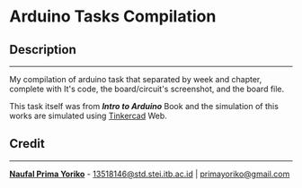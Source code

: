 # Arduino Tasks Compilation

## Description

-------

My compilation of arduino task that separated by week and chapter, complete with It's code, the board/circuit's screenshot, and the board file. 

This task itself was from ***Intro to Arduino*** Book and the simulation of this works are simulated using [Tinkercad](https://www.tinkercad.com/) Web.

## Credit

-------

[**Naufal Prima Yoriko**](https://github.com/primayoriko) - 13518146@std.stei.itb.ac.id | primayoriko@gmail.com
